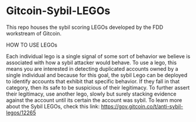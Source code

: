 # Gitcoin-Sybil-LEGOs
This repo houses the sybil scoring LEGOs developed by the FDD workstream of Gitcoin.


HOW TO USE LEGOs

Each individual lego is a single signal of some sort of behavior we believe is associated with how a sybil attacker would behave.  To use a lego, this means you are interested in detecting duplicated accounts owned by a single individual and because for this goal, the sybil Lego can be deployed to identify accounts that exhibit that specific behavior.  If they fall in that category, then its safe to be suspicious of their legitimacy.  To further assert their legitimacy, use another lego, slowly but surely stacking evidence against the account until its certain the account was sybil.
To learn more about the Sybil LEGOs, check this link: https://gov.gitcoin.co/t/anti-sybil-legos/12265

